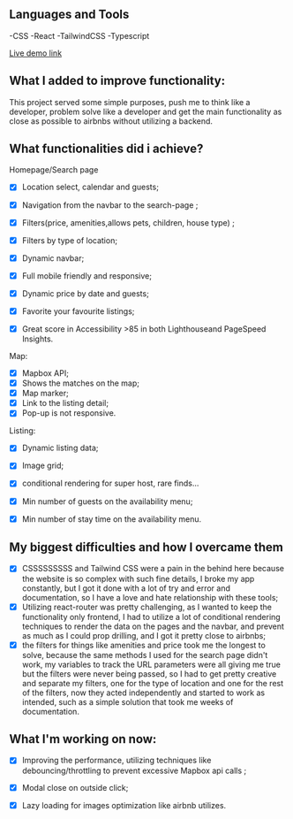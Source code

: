 <h2>Languages and Tools</h2>

-CSS
-React
-TailwindCSS
-Typescript

[Live demo link](https://firebnb.vercel.app/)

<h2>What I added to improve functionality:</h2>

This project served some simple purposes, push me to think like a developer, problem solve like a developer and get the main functionality as close as possible to airbnbs without utilizing a backend.

<h2>What functionalities did i achieve?</h2>

Homepage/Search page
- [x]  Location select, calendar and guests;
- [x]  Navigation from the navbar to the search-page ;
- [x]  Filters(price, amenities,allows pets, children, house type) ;
- [x]  Filters by type of location;
- [x]  Dynamic navbar;
- [x]  Full mobile friendly and responsive;
- [x]  Dynamic price by date and guests;
- [x]  Favorite your favourite listings;
- [x]  Great score in Accessibility >85 in both Lighthouseand PageSpeed Insights.


Map:
- [x]  Mapbox API;
- [x]  Shows the matches on the map;
- [x]  Map marker;
- [x]  Link to the listing detail;
- [x]  Pop-up is not responsive.

Listing:

- [x]  Dynamic listing data;
- [x]  Image grid;
- [x]  conditional rendering for super host, rare finds...
- [x]  Min number of guests on the availability menu;
- [x]  Min number of stay time on the availability menu.


<h2>My biggest difficulties and how I overcame them</h2>

- [x]  CSSSSSSSSS and Tailwind CSS were a pain in the behind here because the website is so complex with such fine details, I broke my app constantly, but I got it done with a lot of try and error and documentation, so I have a love and hate relationship with these tools;
- [x] Utilizing react-router was pretty challenging, as I wanted to keep the functionality only frontend, I had to utilize a lot of conditional rendering techniques to render the data on the pages and the navbar, and prevent as much as I could prop drilling, and I got it pretty close to airbnbs;
- [x] the filters for things like amenities and price took me the longest to solve, because the same methods I used for the search page didn't work, my variables to track the URL parameters were all giving me true but the filters were never being passed, so I had to get pretty creative and separate my filters, one for the type of location and one for the rest of the filters, now they acted independently and started to work as intended, such as a simple solution that took me weeks of documentation.

<h2>What I'm working on now:</h2>

- [x] Improving the performance, utilizing techniques like debouncing/throttling to prevent excessive Mapbox api calls ;
- [x] Modal close on outside click;
- [x] Lazy loading for images optimization like airbnb utilizes.





